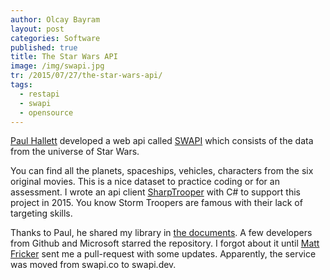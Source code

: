 ```yaml
---
author: Olcay Bayram
layout: post
categories: Software
published: true
title: The Star Wars API
image: /img/swapi.jpg
tr: /2015/07/27/the-star-wars-api/
tags:
  - restapi
  - swapi
  - opensource
---
```

[Paul Hallett](https://github.com/phalt) developed a web api called [SWAPI](https://swapi.dev/) which consists of the data from the universe of Star Wars.

You can find all the planets, spaceships, vehicles, characters from the six original movies. This is a nice dataset to practice coding or for an assessment. I wrote an api client [SharpTrooper](https://github.com/olcay/SharpTrooper) with C# to support this project in 2015. You know Storm Troopers are famous with their lack of targeting skills.

<!--more-->

Thanks to Paul, he shared my library in [the documents](https://swapi.dev/documentation#csharp). A few developers from Github and Microsoft starred the repository. I forgot about it until [Matt Fricker](https://github.com/matfricker) sent me a pull-request with some updates. Apparently, the service was moved from swapi.co to swapi.dev.

